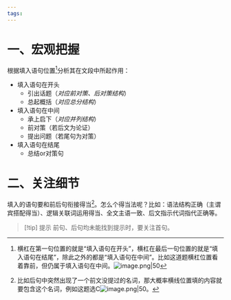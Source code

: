 ```yaml
---
tags: 
---
```


# 一、宏观把握

根据填入语句位置[^1]分析其在文段中所起作用：
- 填入语句在开头
	- 引出话题（*对应前对策、后对策结构*）
	- 总起概括（*对应总分结构*）
- 填入语句在中间
	- 承上启下（*对应并列结构*）
	- 前对策（若后文为论证）
	- 提出问题（若尾句为对策）
- 填入语句在结尾
	- 总结or对策句

# 二、关注细节

填入的语句要和前后句衔接得当[^2]。怎么个得当法呢？比如：语法结构正确（主谓宾搭配得当）、逻辑关联词运用得当、全文主语一致、后文指示代词指代正确等。

>[!tip] 提示
>前句、后句均未能找到提示时，要关注首句。

[^1]: 横杠在第一句位置的就是“填入语句在开头”，横杠在最后一句位置的就是“填入语句在结尾”，除此之外的都是“填入语句在中间”。比如这道题横杠位置看着靠前，但仍属于填入语句在中间。![image.png|50](https://lsky.jzyon.top/uplods/202501151837813.png)
[^2]: 比如后句中突然出现了一个前文没提过的名词，那大概率横线位置填的内容就要包含这个名词，例如这题选C![image.png|50](https://lsky.jzyon.top/uplods/202501151839303.png)。
